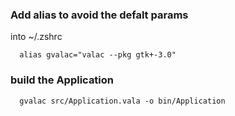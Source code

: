 ### Add alias to avoid the defalt params
into ~/.zshrc

```
  alias gvalac="valac --pkg gtk+-3.0"
```

### build the Application

```
  gvalac src/Application.vala -o bin/Application
```
